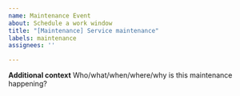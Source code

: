 ```yaml
---
name: Maintenance Event
about: Schedule a work window
title: "[Maintenance] Service maintenance"
labels: maintenance
assignees: ''

---
```


<!--
start: 2021-08-24T13:00:00Z
end: 2021-08-24T14:00:00Z
expectedDown: google, hacker-news
-->

**Additional context**
Who/what/when/where/why is this maintenance happening?
